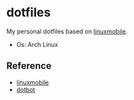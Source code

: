 # dotfiles

My personal dotfiles based on [linuxmobile](https://github.com/linuxmobile/hyprland-dots).
* Os: Arch Linux

## Reference

* [linuxmobile](https://github.com/linuxmobile/hyprland-dots)
* [dotbot](https://github.com/anishathalye/dotbot)

